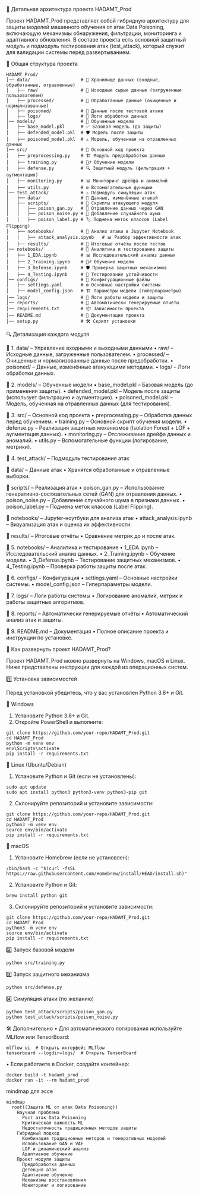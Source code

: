 📌 Детальная архитектура проекта HADAMT_Prod

Проект HADAMT_Prod представляет собой гибридную архитектуру для защиты моделей машинного обучения от атак Data Poisoning, включающую механизмы обнаружения, фильтрации, мониторинга и адаптивного обновления. В составе проекта есть основной защитный модуль и подмодуль тестирования атак (test_attack), который служит для валидации системы перед развертыванием.

📂 Общая структура проекта
```
HADAMT_Prod/                
│── data/                   # 📂 Хранилище данных (входные, обработанные, отравленные)
│   ├── raw/                # 📂 Исходные сырые данные (загруженные пользователем)
│   ├── processed/          # 📂 Обработанные данные (очищенные и нормализованные)
│   ├── poisoned/           # 📂 Данные после тестовой атаки
│   ├── logs/               # 📂 Логи обработки данных
│── models/                 # 📂 Обученные модели
│   ├── base_model.pkl      # ✅ Базовая модель (до защиты)
│   ├── defended_model.pkl  # 🛡️ Модель после защиты
│   ├── poisoned_model.pkl  # ⚠️ Модель, обученная на отравленных данных
│── src/                    # 📂 Основной код проекта
│   ├── preprocessing.py    # 🏗️ Модуль предобработки данных
│   ├── training.py         # 🏋️‍♂️ Обучение модели
│   ├── defense.py          # 🔍 Защитный модуль (фильтрация + аугментация)
│   ├── monitoring.py       # 📊 Мониторинг дрейфа и аномалий
│   ├── utils.py            # ⚙️ Вспомогательные функции
│── test_attack/            # ⚠ Подмодуль симуляции атак
│   ├── data/               # 📂 Данные, изменённые атакой
│   ├── scripts/            # 📂 Скрипты атакующего модуля
│   │   ├── poison_gan.py   # 🧪 Отравление данных через GAN
│   │   ├── poison_noise.py # 🎲 Добавление случайного шума
│   │   ├── poison_label.py # 🏷 Подмена меток классов (Label Flipping)
│   ├── notebooks/          # 📂 Анализ атаки в Jupyter Notebook
│   │   ├── attack_analysis.ipynb   # 📊 Разбор эффективности атак
│   ├── results/            # 📂 Итоговые отчёты после тестов
│── notebooks/              # 📂 Аналитика и тестирование защиты
│   ├── 1_EDA.ipynb         # 📊 Исследовательский анализ данных
│   ├── 2_Training.ipynb    # 🏋️‍♂️ Обучение модели
│   ├── 3_Defense.ipynb     # 🛡️ Проверка защитных механизмов
│   ├── 4_Testing.ipynb     # 🧪 Тестирование устойчивости
│── configs/                # 📂 Конфигурационные файлы
│   ├── settings.yaml       # ⚙️ Основные настройки системы
│   ├── model_config.json   # 🏗️ Параметры модели (гиперпараметры)
│── logs/                   # 📂 Логи работы модели и защиты
│── reports/                # 📂 Автоматически генерируемые отчёты
│── requirements.txt        # 📦 Зависимости проекта
│── README.md               # 📖 Документация проекта
│── setup.py                # 🛠️ Скрипт установки
```
🔍 Детализация каждого модуля

📂 1. data/ – Управление входными и выходными данными
•	raw/ – Исходные данные, загруженные пользователем.
•	processed/ – Очищенные и нормализованные данные после предобработки.
•	poisoned/ – Данные, изменённые атакующими методами.
•	logs/ – Логи обработки данных.

📂 2. models/ – Обученные модели
•	base_model.pkl – Базовая модель (до применения защиты).
•	defended_model.pkl – Модель после защиты (использует фильтрацию и аугментацию).
•	poisoned_model.pkl – Модель, обученная на отравленных данных (для тестирования).

📂 3. src/ – Основной код проекта
•	preprocessing.py – Обработка данных перед обучением.
•	training.py – Основной скрипт обучения модели.
•	defense.py – Реализация защитных механизмов (Isolation Forest + LOF + аугментация данных).
•	monitoring.py – Отслеживание дрейфа данных и аномалий.
•	utils.py – Вспомогательные функции (логирование, метрики).

📂 4. test_attack/ – Подмодуль тестирования атак

📂 data/ – Данные атак
•	Хранятся обработанные и отравленные выборки.

📂 scripts/ – Реализация атак
•	poison_gan.py – Использование генеративно-состязательных сетей (GAN) для отравления данных.
•	poison_noise.py – Добавление случайного шума в признаки данных.
•	poison_label.py – Подмена меток классов (Label Flipping).

📂 notebooks/ – Jupyter-ноутбуки для анализа атак
•	attack_analysis.ipynb – Визуализация атак и оценка их эффективности.

📂 results/ – Итоговые отчёты
•	Сравнение метрик до и после атак.

📂 5. notebooks/ – Аналитика и тестирование
•	1_EDA.ipynb – Исследовательский анализ данных.
•	2_Training.ipynb – Обучение модели.
•	3_Defense.ipynb – Тестирование защитных механизмов.
•	4_Testing.ipynb – Проверка работы защиты после атак.

📂 6. configs/ – Конфигурация
•	settings.yaml – Основные настройки системы.
•	model_config.json – Гиперпараметры модели.

📂 7. logs/ – Логи работы системы
•	Логирование аномалий, метрик и работы защитных алгоритмов.

📂 8. reports/ – Автоматически генерируемые отчёты
•	Автоматический анализ атак и защиты.

📂 9. README.md – Документация
•	Полное описание проекта и инструкции по установке.

🚀 Как развернуть проект HADAMT_Prod?

Проект HADAMT_Prod можно развернуть на Windows, macOS и Linux. Ниже представлены инструкции для каждой из операционных систем.

1️⃣ Установка зависимостей

Перед установкой убедитесь, что у вас установлен Python 3.8+ и Git.

🔹 Windows
1.	Установите Python 3.8+ и Git.
2.	Откройте PowerShell и выполните:
```
git clone https://github.com/your-repo/HADAMT_Prod.git
cd HADAMT_Prod
python -m venv env
env\Scripts\activate
pip install -r requirements.txt
```
🔹 Linux (Ubuntu/Debian)
1.	Установите Python и Git (если не установлены):
```
sudo apt update
sudo apt install python3 python3-venv python3-pip git
```
2.	Склонируйте репозиторий и установите зависимости:
```
git clone https://github.com/your-repo/HADAMT_Prod.git
cd HADAMT_Prod
python3 -m venv env
source env/bin/activate
pip install -r requirements.txt
```
🔹 macOS
1.	Установите Homebrew (если не установлен):
```
/bin/bash -c "$(curl -fsSL https://raw.githubusercontent.com/Homebrew/install/HEAD/install.sh)"
```
2.	Установите Python и Git:
```
brew install python git
```
3.	Склонируйте репозиторий и установите зависимости:
```
git clone https://github.com/your-repo/HADAMT_Prod.git
cd HADAMT_Prod
python3 -m venv env
source env/bin/activate
pip install -r requirements.txt
```
2️⃣ Запуск базовой модели
```
python src/training.py
```
3️⃣ Запуск защитного механизма
```
python src/defense.py
```
4️⃣ Симуляция атаки (по желанию)
```
python test_attack/scripts/poison_gan.py
python test_attack/scripts/poison_noise.py
```
🛠 Дополнительно
•	Для автоматического логирования используйте MLflow или TensorBoard:
```
mlflow ui  # Открыть интерфейс MLflow
tensorboard --logdir=logs/  # Открыть TensorBoard
```
•	Если работаете в Docker, создайте контейнер:
```
docker build -t hadamt_prod .
docker run -it --rm hadamt_prod
```
mindmap для эссе
```mermaid
mindmap
  root((Защита ML от атак Data Poisoning))
    Научная проблема
      Рост атак Data Poisoning
      Критическая важность ML
      Недостаточность традиционных методов защиты
    Гибридный подход
      Комбинация традиционных методов и генеративных моделей
      Использование GAN и VAE
      LOF и динамический анализ
      Адаптивное обучение
    Проект модуля защиты
      Предобработка данных
      Детекция атак
      Адаптивное обучение
      Механизмы восстановления
      Мониторинг и логирование
```
